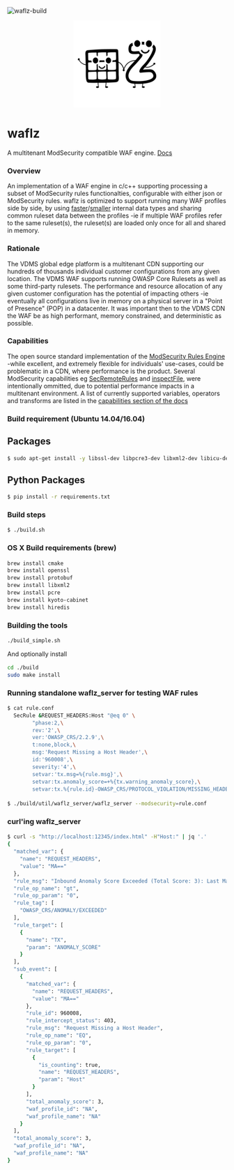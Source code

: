 ![waflz-build](https://github.com/VerizonDigital/waflz/workflows/waflz-build/badge.svg)

<p align="center">
<img src="/docs/_images/waflz_white.svg" title="waflz" width="200"/>
</p>

# waflz
A multitenant ModSecurity compatible WAF engine. [Docs](https://verizondigital.github.io/waflz/ "waflz docs")

### Overview
An implementation of a WAF engine in c/c++ supporting processing a subset of ModSecurity rules functionalties, configurable with either json or ModSecurity rules.  waflz is optimized to support running many WAF profiles side by side, by using [faster](https://github.com/VerizonDigital/waflz/blob/master/src/op/nms.h "IP tree")/[smaller](https://github.com/VerizonDigital/waflz/blob/master/src/op/ac.h "Aho–Corasick") internal data types and sharing common ruleset data between the profiles -ie if multiple WAF profiles refer to the same ruleset(s), the ruleset(s) are loaded only once for all and shared in memory.

### Rationale
The VDMS global edge platform is a multitenant CDN supporting our hundreds of thousands individual customer configurations from any given location.  The VDMS WAF supports running OWASP Core Rulesets as well as some third-party rulesets.  The performance and resource allocation of any given customer configuration has the potential of impacting others -ie eventually all configurations live in memory on a physical server in a "Point of Presence" (POP) in a datacenter.  It was important then to the VDMS CDN the WAF be as high performant, memory constrained, and deterministic as possible.

### Capabilities
The open source standard implementation of the [ModSecurity Rules Engine](https://github.com/SpiderLabs/ModSecurity "ModSecurity") -while excellent, and extremely flexible for individuals' use-cases, could be problematic in a CDN, where performance is the product.  Several ModSecurity capabilities eg [SecRemoteRules](https://github.com/SpiderLabs/ModSecurity/wiki/Reference-Manual-%28v2.x%29#SecRemoteRules "SecRemoteRules") and [inspectFile](https://github.com/SpiderLabs/ModSecurity/wiki/Reference-Manual-%28v2.x%29#inspectFile "inspectFile"), were intentionally ommitted, due to potential performance impacts in a multitenant environment.  A list of currently supported variables, operators and transforms are listed in the [capabilities section of the docs](https://verizondigital.github.io/waflz/capabilities "waflz capabilities")

### Build requirement (Ubuntu 14.04/16.04)

## Packages

```sh
$ sudo apt-get install -y libssl-dev libpcre3-dev libxml2-dev libicu-dev protobuf-compiler libprotobuf-dev libhiredis-dev libkyotocabinet-dev liblzma-dev python-pip
```

## Python Packages
```sh
$ pip install -r requirements.txt
```

### Build steps

```sh
$ ./build.sh
```
### OS X Build requirements (brew)
```bash
brew install cmake
brew install openssl
brew install protobuf
brew install libxml2
brew install pcre
brew install kyoto-cabinet
brew install hiredis
```

### Building the tools
```bash
./build_simple.sh
```

And optionally install
```bash
cd ./build
sudo make install
```

### Running standalone waflz_server for testing WAF rules

```sh
$ cat rule.conf
  SecRule &REQUEST_HEADERS:Host "@eq 0" \
        "phase:2,\
        rev:'2',\
        ver:'OWASP_CRS/2.2.9',\
        t:none,block,\
        msg:'Request Missing a Host Header',\
        id:'960008',\
        severity:'4',\
        setvar:'tx.msg=%{rule.msg}',\
        setvar:tx.anomaly_score=+%{tx.warning_anomaly_score},\
        setvar:tx.%{rule.id}-OWASP_CRS/PROTOCOL_VIOLATION/MISSING_HEADER-%{matched_var_name}=%{matched_var}"

$ ./build/util/waflz_server/waflz_server --modsecurity=rule.conf

```

### curl'ing waflz_server

```sh
$ curl -s "http://localhost:12345/index.html" -H"Host:" | jq '.'
{
  "matched_var": {
    "name": "REQUEST_HEADERS",
    "value": "MA=="
  },
  "rule_msg": "Inbound Anomaly Score Exceeded (Total Score: 3): Last Matched Message: Request Missing a Host Header",
  "rule_op_name": "gt",
  "rule_op_param": "0",
  "rule_tag": [
    "OWASP_CRS/ANOMALY/EXCEEDED"
  ],
  "rule_target": [
    {
      "name": "TX",
      "param": "ANOMALY_SCORE"
    }
  ],
  "sub_event": [
    {
      "matched_var": {
        "name": "REQUEST_HEADERS",
        "value": "MA=="
      },
      "rule_id": 960008,
      "rule_intercept_status": 403,
      "rule_msg": "Request Missing a Host Header",
      "rule_op_name": "EQ",
      "rule_op_param": "0",
      "rule_target": [
        {
          "is_counting": true,
          "name": "REQUEST_HEADERS",
          "param": "Host"
        }
      ],
      "total_anomaly_score": 3,
      "waf_profile_id": "NA",
      "waf_profile_name": "NA"
    }
  ],
  "total_anomaly_score": 3,
  "waf_profile_id": "NA",
  "waf_profile_name": "NA"
}
```
